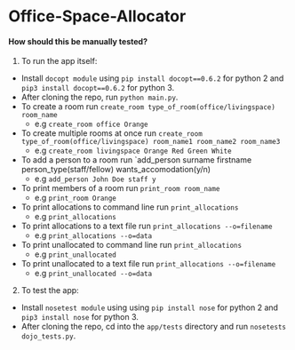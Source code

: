 # Office-Space-Allocator

#### How should this be manually tested?
1. To run the app itself:
- Install `docopt module` using `pip install docopt==0.6.2` for python 2 and `pip3 install docopt==0.6.2` for python 3.
- After cloning the repo,  run `python main.py`.
- To create a room run `create_room type_of_room(office/livingspace) room_name`
  - e.g  `create_room office Orange`
- To create multiple rooms at once run `create_room type_of_room(office/livingspace) room_name1 room_name2 room_name3`
  - e.g  `create_room livingspace Orange Red Green White`
- To add a person to a room run `add_person surname firstname person_type(staff/fellow) wants_accomodation(y/n)
  - e.g `add_person John Doe staff y`
- To print members of a room run `print_room room_name`
  - e.g `print_room Orange`
- To print allocations to command line run `print_allocations`
  - e.g `print_allocations`
- To print allocations to a text file run `print_allocations --o=filename`
  - e.g `print_allocations --o=data`
- To print unallocated to command line run `print_allocations`
  - e.g `print_unallocated`
- To print unallocated to a text file run `print_allocations --o=filename`
  - e.g `print_unallocated --o=data`

2. To test the app:
- Install `nosetest module` using using `pip install nose` for python 2 and `pip3 install nose` for python 3.
- After cloning the repo, cd into the `app/tests` directory and run `nosetests dojo_tests.py`.